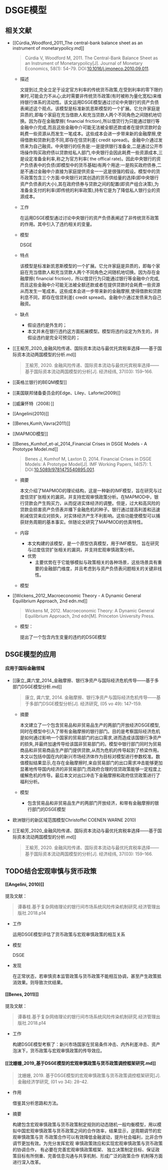 

# DSGE模型

## 相关文献

- [[Cúrdia_Woodford_2011_The central-bank balance sheet as an instrument of monetarypolicy.md]]

  > Cúrdia V, Woodford M, 2011. The Central-Bank Balance Sheet as an Instrument of Monetarypolicy[J]. Journal of Monetary Economics, 58(1): 54–79. DOI:[10.1016/j.jmoneco.2010.09.011](https://doi.org/10.1016/j.jmoneco.2010.09.011).

  - 描述

    文提到过,完全立足于设定官方利率的传统货币政策,在受到利率的零下限约東时,可能会力不从心;此时需要非传统货币政策(有时被称为量化宽松)来维持银行体系的流动性。该文运用DSGE模型通过讨论中央银行的资产负债表阐述这个观点。该模型是标准新凯恩斯模型的一个扩展。它允许家庭是异质的,即每个家庭在充当借款人和充当贷款人两个不同角色之间随机地切换。因为存在金融摩擦( financial friction),所以借贷行为只能通过银行等金融中介完成,而且这些金融中介可能无法被全额还款或者在提供贷款时会耗费一些资源从而发生一笔成本。这些成本会进一步带来新的金融摩擦,使得借款和贷款利息不同,即存在信贷利差( credit spread)。金融中介通过发债来为自己融资。中央银行的任务是:一是提供银行准备金,二是通过公开市场操作购买政府债以贷款给私人部门,中央银行会因此耗费一些资源成本,三是设定准备金利率,称之为官方利率( the offical rate)。因此中央银行的资产负债表中的负债(即模型中的货币基础)有两个用途:一是购买政府债券,二是不通过金融中介直接为家庭提供资金一一这是很强的假设。模型中的货币政策包含三个方面:中央银行对其创造的货币供给量的选择(即中央银行资产负债表的大小),其在政府债券与贷款之间的配置(即资产组合决策),为准备金支付的利率(即传统的利率政策),持有它是为了降低私人银行业的资源成本。

  - 工作

    在运用DSGE模型通过讨论中央银行的资产负债表阐述了非传统货币政策的作用。其中引入了违约相关的变量。

  - 模型

    DSGE

  - 特点

    该模型是标准新凯恩斯模型的一个扩展。它允许家庭是异质的，即每个家庭在充当借款人和充当贷款人两个不同角色之间随机地切换。因为存在金融摩擦( financial friction)，所以借贷行为只能通过银行等金融中介完成,而且这些金融中介可能无法被全额还款或者在提供贷款时会耗费一些资源从而发生一笔成本。这些成本会进一步带来新的金融摩擦,使得借款和贷款利息不同，即存在信贷利差( credit spread)。金融中介通过发债来为自己融资。

  - 缺点

    - 假设违约是外生的；
    - 本文并未在银行违约这方面拓展模型。模型将违约设定为外生的，并假设违约是完全可预见的；



- [[王榆芳_2020_金融风险传递、国际资本流动与最优托宾税率选择——基于国际资本流动两国模型的分析.md]]

  > 王榆芳, 2020. 金融风险传递、国际资本流动与最优托宾税率选择——基于国际资本流动两国模型的分析[J]. 经济经纬, 37(03): 159–166.

- [[英格兰银行的BEQM模型]]
- [[美国联邦储备委员会的Edge、Liley、Laforte(2009)]]
- [[威廉怀特（2008）]]
- [[Angelini(2010)]]
- [[Benes,Kumh,Vavra(2011)]]
- [[MAPMOD模型]]





- [[Benes_Kumhof_et-al_2014_Financial Crises in DSGE Models - A Prototype Model.md]]
  
  > Benes J, Kumhof M, Laxton D, 2014. Financial Crises in DSGE Models: A Prototype Model[J]. IMF Working Papers, 14(57): 1. DOI:[10.5089/9781475540895.001](https://doi.org/10.5089/9781475540895.001).
  
  - 摘要
    
    本文介绍了MAPMOD的理论结构，这是一种新的IMF模型，旨在研究与过度信贷扩张相关的漏洞，并支持宏观审慎政策分析。在MAPMOD中，银行贷款会产生购买力，从而促进实体经济的调整。但是，过大和高风险的贷款会损害资产负债表并播下金融危机的种子。银行通过提高利差和迅速削减信贷来应对损失，对实体经济产生不利影响。这些功能使模型可以捕获财务周期的基本事实。伴随论文研究了MAPMOD的仿真特性。
    
  - 内容
    - 本文构建的该模型，是一个原型仿真模型，用于IMF模型。
      旨在研究与过度信贷扩张相关的漏洞，并支持宏观审慎政策分析。
    - 优势
      - 主要优势在于它能够模拟与政策相关的各种场景，这些场景具有重要的金融部门维度，并且考虑到与资产负债表问题相关的关键非线性。
    
  - 模型

- [[Wickens_2012_Macroeconomic Theory - A Dynamic General Equilibrium Approach, 2nd edn.md]]

  > Wickens M, 2012. Macroeconomic Theory: A Dynamic General Equilibrium Approach, 2nd edn[M]. Princeton University Press.
  - 模型：

    提出了一个包含内生变量的违约的DSGE模型



## DSGE模型的应用

#### 应用于国际金融领域

- [[康立_龚六堂_2014_金融摩擦、银行净资产与国际经济危机传导——基于多部门DSGE模型分析.md]]

  > 康立, 龚六堂, 2014. 金融摩擦、银行净资产与国际经济危机传导——基于多部门DSGE模型分析[J]. 经济研究, (05 vo 49): 147–159.
  - 摘要

    本文建立了一个包含贸易品和非贸易品生产的两部门开放经济DSGE模型,同时在模型中引入了带有金融摩擦的银行部门。目的是考察国际经济危机是如何通过影响一个国家的贸易部门的出口需求,进而造成该国银行净资产的损失,并最终加速传导给该国非贸易部门的。模型中银行部门同时为贸易商品和非贸易商品生产部门提供贷款,从而为危机的传导起到了桥梁作用。本文以包括中国在内的新兴市场经济体作为目标对模型进行参数校准。数值模拟结果显示,在存在金融摩擦时,来自贸易部门的出口需求冲击能够更加显著地传导国内经济的非贸易部门;而政府合理的信贷政策能够一定程度上缓解危机的传导。最后本文对出口冲击下金融摩擦和政府信贷政策进行了福利分析。

  - 模型
    - 包含贸易品和非贸易品生产的两部门开放经济，和带有金融摩擦的银行部门的DSGE模型

- 欧洲银行的新区域范围模型Christoffel COENEN WARNE 2010)

- [[王榆芳_2020_金融风险传递、国际资本流动与最优托宾税率选择——基于国际资本流动两国模型的分析.md]]

  > 王榆芳, 2020. 金融风险传递、国际资本流动与最优托宾税率选择——基于国际资本流动两国模型的分析[J]. 经济经纬, 37(03): 159–166.



## TODO结合宏观审慎与货币政策

#### [[Angelini, 2010)]]

提及文献：

> 谭春枝.基于复杂网络理论的银行间市场系统风险传染机制研究.经济管理出版社.2018.p14

- 工作
  
  运用DSGE模型评估了货币政策与宏观审慎政策的相互关系
- 模型
  
  DSGE
- 发现
  
  在正常状态，若审慎资本监管政策与货币政策不能相互协调，甚至产生政策抵消效果。则导致次优结果。

#### [[Benes, 2011)]]

提及文献：

> 谭春枝.基于复杂网络理论的银行间市场系统风险传染机制研究.经济管理出版社.2018.p14

- 工作
  
  构建DSGE模型考察了：新兴市场国家在贸易条件冲击、内外利差冲击、资产泡沫下，货币政策与宏观审慎政策的传导效应。

#### [[沈姗姗_2019_基于DSGE模型的宏观审慎政策与货币政策调控框架研究.md]]



> 沈姗姗, 2019. 基于DSGE模型的宏观审慎政策与货币政策调控框架研究[J]. 金融经济学研究, (01 vo 34): 28–42.

- 作用
  
  借鉴其分析思路和方法。
  
- 摘要
  
  构建包含宏观审慎政策与货币政策制定规则的动态随机一般均衡模型，用以模 拟中国宏观审慎政策与货币政策之间的合作效率，结果显示，逆周期调节的宏观审慎政策与货 币政策合作可以有效降低金融波动，提升社会福利，比非合作调节更加有效。为充分发挥宏观 审慎政策效应和实现宏观审慎政策与货币政策的协调合作， 有必要在完善宏观审慎政策框架、 独立决策制定目标、保证政策目标有所侧重、完善信息沟通与共享机制、形成广泛的政策合作 机制等方面进行深入改革。
